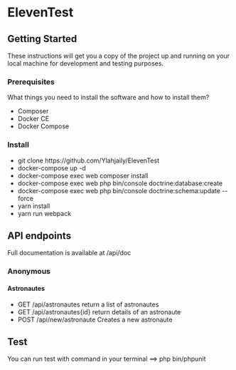 <h1>ElevenTest </h1>

<h2>Getting Started</h2>

<p>These instructions will get you a copy of the project up and running on your local machine for development and testing purposes.</p>

<h3>Prerequisites</h3>

<p>What things you need to install the software and how to install them? </p>

<ul>
   <li> Composer </li>
   <li> Docker CE </li>
   <li> Docker Compose </li>
</ul>

<h3>Install</h3>

<ul>
  <li> git clone https://github.com/Ylahjaily/ElevenTest </li>
  <li> docker-compose up -d </li>
  <li> docker-compose exec web composer install </li>
  <li> docker-compose exec web php bin/console doctrine:database:create </li>
  <li> docker-compose exec web php bin/console doctrine:schema:update --force </li> 
  <li>yarn install </li>
  <li>yarn run webpack</li> 
</ul>
 
<h2>API endpoints</h2>

Full documentation is available at /api/doc

<h3>Anonymous</h3>

<h4>Astronautes </h4>
 <ul>
  <li>GET /api/astronautes  return a list of astronautes</li>
  <li>GET /api/astronautes{id}  return details of an astronaute</li>
  <li>POST /api/new/astronaute  Creates a new astronaute</li>
 </ul>
 
<h2> Test</h2>

<p>You can run test with command in your terminal ==> php bin/phpunit
